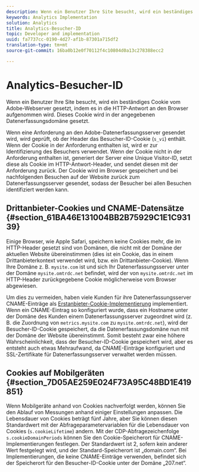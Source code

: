```yaml
---
description: Wenn ein Benutzer Ihre Site besucht, wird ein beständiges Cookie vom Adobe-Webserver gesetzt, indem es in die HTTP-Antwort an den Browser aufgenommen wird. Dieses Cookie wird in der angegebenen Datenerfassungsdomäne gesetzt.
keywords: Analytics Implementation
solution: Analytics
title: Analytics-Besucher-ID
topic: Developer and implementation
uuid: fa7737cc-0190-4d27-af1b-87301a715df2
translation-type: tm+mt
source-git-commit: 16ba0b12e0f70112f4c10804d0a13c278388ecc2

---
```



# Analytics-Besucher-ID

Wenn ein Benutzer Ihre Site besucht, wird ein beständiges Cookie vom Adobe-Webserver gesetzt, indem es in die HTTP-Antwort an den Browser aufgenommen wird. Dieses Cookie wird in der angegebenen Datenerfassungsdomäne gesetzt.

Wenn eine Anforderung an den Adobe-Datenerfassungsserver gesendet wird, wird geprüft, ob der Header das Besucher-ID-Cookie (`s_vi`) enthält. Wenn der Cookie in der Anforderung enthalten ist, wird er zur Identifizierung des Besuchers verwendet. Wenn der Cookie nicht in der Anforderung enthalten ist, generiert der Server eine Unique Visitor-ID, setzt diese als Cookie im HTTP-Antwort-Header, und sendet diesen mit der Anforderung zurück. Der Cookie wird im Browser gespeichert und bei nachfolgenden Besuchen auf der Website zurück zum Datenerfassungsserver gesendet, sodass der Besucher bei allen Besuchen identifiziert werden kann.

## Drittanbieter-Cookies und CNAME-Datensätze {#section_61BA46E131004BB2B75929C1E1C93139}

Einige Browser, wie Apple Safari, speichern keine Cookies mehr, die im HTTP-Header gesetzt sind von Domänen, die nicht mit der Domäne der aktuellen Website übereinstimmen (dies ist ein Cookie, das in einem Drittanbieterkontext verwendet wird, bzw. ein Drittanbieter-Cookie). Wenn Ihre Domäne z. B. `mysite.com` ist und sich Ihr Datenerfassungsserver unter der Domäne `mysite.omtrdc.net` befindet, wird der von `mysite.omtrdc.net` im HTTP-Header zurückgegebene Cookie möglicherweise vom Browser abgewiesen.

Um dies zu vermeiden, haben viele Kunden für ihre Datenerfassungsserver CNAME-Einträge als [Erstanbieter-Cookie-Implementierung](https://marketing.adobe.com/resources/help/en_US/whitepapers/first_party_cookies/) implementiert. Wenn ein CNAME-Eintrag so konfiguriert wurde, dass ein Hostname unter der Domäne des Kunden einem Datenerfassungsserver zugeordnet wird (z. B. die Zuordnung von `metrics.mysite.com` zu `mysite.omtrdc.net`), wird der Besucher-ID-Cookie gespeichert, da die Datenerfassungsdomäne nun mit der Domäne der Website übereinstimmt. Somit besteht zwar eine höhere Wahrscheinlichkeit, dass der Besucher-ID-Cookie gespeichert wird, aber es entsteht auch etwas Mehraufwand, da CNAME-Einträge konfiguriert und SSL-Zertifikate für Datenerfassungsserver verwaltet werden müssen.

## Cookies auf Mobilgeräten {#section_7D05AE259E024F73A95C48BD1E419851}

Wenn Mobilgeräte anhand von Cookies nachverfolgt werden, können Sie den Ablauf von Messungen anhand einiger Einstellungen anpassen. Die Lebensdauer von Cookies beträgt fünf Jahre, aber Sie können diesen Standardwert mit der Abfrageparametervariablen für die Lebensdauer von Cookies (`s.cookieLifetime`) andern. Mit der CDP-Abfragezeichenfolge `s.cookieDomainPeriods` können Sie den Cookie-Speicherort für CNAME-Implementierungen festlegen. Der Standardwert ist 2, sofern kein anderer Wert festgelegt wird, und der Standard-Speicherort ist „domain.com“. Bei Implementierungen, die keine CNAME-Einträge verwenden, befindet sich der Speicherort für den Besucher-ID-Cookie unter der Domäne „207.net“.
